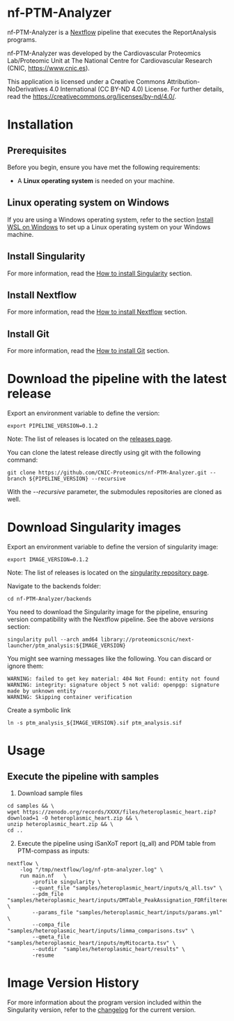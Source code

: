 # nf-PTM-Analyzer

nf-PTM-Analyzer is a [Nextflow](https://www.nextflow.io/) pipeline that executes the ReportAnalysis programs.

nf-PTM-Analyzer was developed by the Cardiovascular Proteomics Lab/Proteomic Unit at The National Centre for Cardiovascular Research (CNIC, https://www.cnic.es).

This application is licensed under a Creative Commons Attribution-NoDerivatives 4.0 International (CC BY-ND 4.0) License. For further details, read the https://creativecommons.org/licenses/by-nd/4.0/.


# Installation

## Prerequisites

Before you begin, ensure you have met the following requirements:

- A **Linux operating system** is needed on your machine.

## Linux operating system on Windows

If you are using a Windows operating system, refer to the section [Install WSL on Windows](docs/WSL.md) to set up a Linux operating system on your Windows machine.

## Install Singularity

For more information, read the [How to install Singularity](docs/SingularityCE.md) section.

## Install Nextflow

For more information, read the [How to install Nextflow](docs/Nextflow.md) section.

## Install Git

For more information, read the [How to install Git](docs/Git.md) section.


# Download the pipeline with the latest release

Export an environment variable to define the version:
```
export PIPELINE_VERSION=0.1.2
```
Note: The list of releases is located on the [releases page](https://github.com/CNIC-Proteomics/nf-PTM-Analyzer/releases).

You can clone the latest release directly using git with the following command:
```
git clone https://github.com/CNIC-Proteomics/nf-PTM-Analyzer.git --branch ${PIPELINE_VERSION} --recursive
```
With the *--recursive* parameter, the submodules repositories are cloned as well.


# Download Singularity images

Export an environment variable to define the version of singularity image:
```
export IMAGE_VERSION=0.1.2
```
Note: The list of releases is located on the [singularity repository page](https://cloud.sylabs.io/library/proteomicscnic/next-launcher/ptm_analysis).

Navigate to the backends folder:
```
cd nf-PTM-Analyzer/backends
```

You need to download the Singularity image for the pipeline, ensuring version compatibility with the Nextflow pipeline. See the above *versions* section:
```
singularity pull --arch amd64 library://proteomicscnic/next-launcher/ptm_analysis:${IMAGE_VERSION}
```

You might see warning messages like the following. You can discard or ignore them:

    WARNING: failed to get key material: 404 Not Found: entity not found
    WARNING: integrity: signature object 5 not valid: openpgp: signature made by unknown entity
    WARNING: Skipping container verification

Create a symbolic link
```
ln -s ptm_analysis_${IMAGE_VERSION}.sif ptm_analysis.sif
```


# Usage

## Execute the pipeline with samples


1. Download sample files
```
cd samples && \
wget https://zenodo.org/records/XXXX/files/heteroplasmic_heart.zip?download=1 -O heteroplasmic_heart.zip && \
unzip heteroplasmic_heart.zip && \
cd ..
```

2. Execute the pipeline using iSanXoT report (q_all) and PDM table from PTM-compass as inputs:
```
nextflow \
    -log "/tmp/nextflow/log/nf-ptm-analyzer.log" \
    run main.nf   \
        -profile singularity \
        --quant_file "samples/heteroplasmic_heart/inputs/q_all.tsv" \
        --pdm_file "samples/heteroplasmic_heart/inputs/DMTable_PeakAssignation_FDRfiltered_DM0S_PA_T_PeakAssignation_SS_Heart_FDR_PDMTable_GM_J_PDM_Table_pgmFreq.tsv" \
        --params_file "samples/heteroplasmic_heart/inputs/params.yml" \
        --compa_file "samples/heteroplasmic_heart/inputs/limma_comparisons.tsv" \
        --qmeta_file "samples/heteroplasmic_heart/inputs/myMitocarta.tsv" \
        --outdir  "samples/heteroplasmic_heart/results" \
        -resume
```


<!--
2. Execute the pipeline using iSanXoT report (q_all) and PDM table from PTM-compass as inputs:
```
nextflow \
    -log "/tmp/nextflow/log/nf-ptm-analyzer.log" \
    run main.nf   \
        --quant_file "/mnt/tierra/U_Proteomica/UNIDAD/Softwares/jmrodriguezc/nf-PTM-Analyzer/samples/heteroplasmic_heart/inputs/q_all.tsv" \
        --pdm_file "/mnt/tierra/U_Proteomica/UNIDAD/Softwares/jmrodriguezc/nf-PTM-Analyzer/samples/heteroplasmic_heart/inputs/DMTable_PeakAssignation_FDRfiltered_DM0S_PA_T_PeakAssignation_SS_Heart_FDR_PDMTable_GM_J_PDM_Table_pgmFreq.tsv" \
        --params_file "/mnt/tierra/U_Proteomica/UNIDAD/Softwares/jmrodriguezc/nf-PTM-Analyzer/samples/heteroplasmic_heart/inputs/params.yml" \
        --compa_file "/mnt/tierra/U_Proteomica/UNIDAD/Softwares/jmrodriguezc/nf-PTM-Analyzer/samples/heteroplasmic_heart/inputs/limma_comparisons.tsv" \
        --qmeta_file "/mnt/tierra/U_Proteomica/UNIDAD/Softwares/jmrodriguezc/nf-PTM-Analyzer/samples/heteroplasmic_heart/inputs/myMitocarta.tsv" \
        --outdir  "/mnt/tierra/U_Proteomica/UNIDAD/Softwares/jmrodriguezc/nf-PTM-Analyzer/samples/heteroplasmic_heart/results" \
        -resume
```
-->


# Image Version History

For more information about the program version included within the Singularity version, refer to the [changelog](changelog.md) for the current version.

